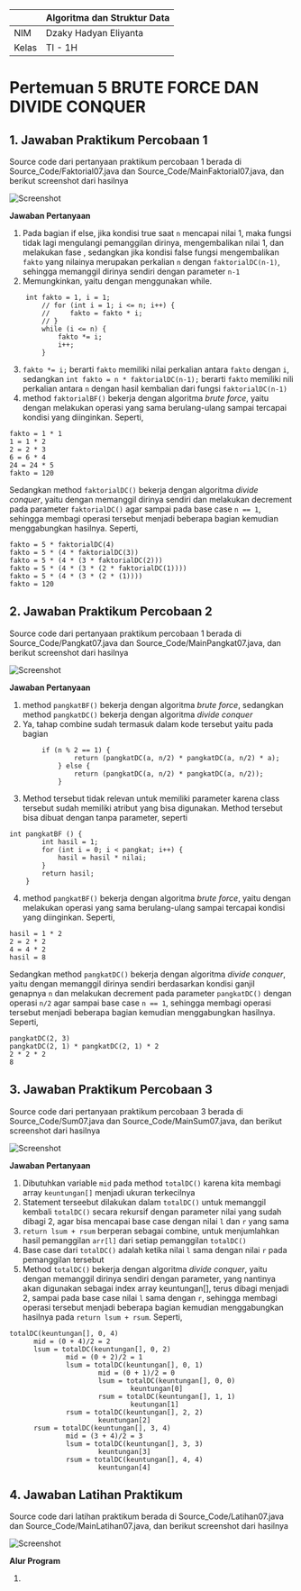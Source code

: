 | | Algoritma dan Struktur Data|
|--|--|
| NIM | Dzaky Hadyan Eliyanta |
| Kelas | TI - 1H |

# Pertemuan 5 BRUTE FORCE DAN DIVIDE CONQUER

## 1. Jawaban Praktikum Percobaan 1

Source code dari pertanyaan praktikum percobaan 1 berada di Source_Code/Faktorial07.java dan Source_Code/MainFaktorial07.java, dan berikut screenshot dari hasilnya

![Screenshot](Assets/Screenshot%202025-03-17%20064703.png)

**Jawaban Pertanyaan**

1. Pada bagian if else, jika kondisi true saat `n` mencapai nilai 1, maka fungsi tidak lagi mengulangi pemanggilan dirinya, mengembalikan nilai 1, dan melakukan fase , sedangkan jika kondisi false fungsi mengembalikan `fakto` yang nilainya merupakan perkalian `n` dengan `faktorialDC(n-1)`, sehingga memanggil dirinya sendiri dengan parameter `n-1`
2. Memungkinkan, yaitu dengan menggunakan while.
```
    int fakto = 1, i = 1;
        // for (int i = 1; i <= n; i++) {
        //     fakto = fakto * i;
        // }
        while (i <= n) {
            fakto *= i;
            i++;
        }
```
3. `fakto *= i;` berarti `fakto` memiliki nilai perkalian antara `fakto` dengan `i`, sedangkan `int fakto = n * faktorialDC(n-1);` berarti `fakto` memiliki nili perkalian antara `n` dengan hasil kembalian dari fungsi `faktorialDC(n-1)`
4. method `faktorialBF()` bekerja dengan algoritma *brute force*, yaitu dengan melakukan operasi yang sama berulang-ulang sampai tercapai kondisi yang diinginkan. Seperti, 
```
fakto = 1 * 1
1 = 1 * 2
2 = 2 * 3
6 = 6 * 4
24 = 24 * 5
fakto = 120
```
Sedangkan method `faktorialDC()` bekerja dengan algoritma *divide conquer*, yaitu dengan memanggil dirinya sendiri dan melakukan decrement pada parameter `faktorialDC()` agar sampai pada base case `n == 1`, sehingga membagi operasi tersebut menjadi beberapa bagian kemudian menggabungkan hasilnya. Seperti, 
```
fakto = 5 * faktorialDC(4)
fakto = 5 * (4 * faktorialDC(3))
fakto = 5 * (4 * (3 * faktorialDC(2)))
fakto = 5 * (4 * (3 * (2 * faktorialDC(1))))
fakto = 5 * (4 * (3 * (2 * (1))))
fakto = 120
```

## 2. Jawaban Praktikum Percobaan 2

Source code dari pertanyaan praktikum percobaan 1 berada di Source_Code/Pangkat07.java dan Source_Code/MainPangkat07.java, dan berikut screenshot dari hasilnya

![Screenshot](Assets/Screenshot%202025-03-17%20075309.png)

**Jawaban Pertanyaan**

1. method `pangkatBF()` bekerja dengan algoritma *brute force*, sedangkan method `pangkatDC()` bekerja dengan algoritma *divide conquer*
2. Ya, tahap combine sudah termasuk dalam kode tersebut yaitu pada bagian
```
        if (n % 2 == 1) {
                return (pangkatDC(a, n/2) * pangkatDC(a, n/2) * a);
            } else {
                return (pangkatDC(a, n/2) * pangkatDC(a, n/2));
            }
```
3. Method tersebut tidak relevan untuk memiliki parameter karena class tersebut sudah memiliki atribut yang bisa digunakan. Method tersebut bisa dibuat dengan tanpa parameter, seperti
```
int pangkatBF () {
        int hasil = 1;
        for (int i = 0; i < pangkat; i++) {
            hasil = hasil * nilai;
        }
        return hasil;
    }
```
4. method `pangkatBF()` bekerja dengan algoritma *brute force*, yaitu dengan melakukan operasi yang sama berulang-ulang sampai tercapai kondisi yang diinginkan. Seperti, 
```
hasil = 1 * 2
2 = 2 * 2
4 = 4 * 2
hasil = 8
```
Sedangkan method `pangkatDC()` bekerja dengan algoritma *divide conquer*, yaitu dengan memanggil dirinya sendiri berdasarkan kondisi ganjil genapnya `n` dan melakukan decrement pada parameter `pangkatDC()` dengan operasi `n/2` agar sampai base case `n == 1`, sehingga membagi operasi tersebut menjadi beberapa bagian kemudian menggabungkan hasilnya. Seperti, 
```
pangkatDC(2, 3)
pangkatDC(2, 1) * pangkatDC(2, 1) * 2
2 * 2 * 2
8
```
## 3. Jawaban Praktikum Percobaan 3

Source code dari pertanyaan praktikum percobaan 3 berada di Source_Code/Sum07.java dan Source_Code/MainSum07.java, dan berikut screenshot dari hasilnya

![Screenshot](Assets/Screenshot%202025-03-17%20113954.png)

**Jawaban Pertanyaan**

1. Dibutuhkan variable `mid` pada method `totalDC()` karena kita membagi array `keuntungan[]` menjadi ukuran terkecilnya
2. Statement terseebut dilakukan dalam `totalDC()` untuk memanggil kembali `totalDC()` secara rekursif dengan parameter nilai yang sudah dibagi 2, agar bisa mencapai base case dengan nilai `l` dan `r` yang sama
3. `return lsum + rsum` berperan sebagai combine, untuk menjumlahkan hasil pemanggilan `arr[l]` dari setiap pemanggilan `totalDC()`
4. Base case dari `totalDC()` adalah ketika nilai `l` sama dengan nilai `r` pada pemanggilan tersebut
5. Method `totalDC()` bekerja dengan algoritma *divide conquer*, yaitu dengan memanggil dirinya sendiri dengan parameter, yang nantinya akan digunakan sebagai index array keuntungan[], terus dibagi menjadi 2, sampai pada base case nilai `l` sama dengan `r`, sehingga membagi operasi tersebut menjadi beberapa bagian kemudian menggabungkan hasilnya pada `return lsum + rsum`. Seperti, 
```
totalDC(keuntungan[], 0, 4)
      mid = (0 + 4)/2 = 2
      lsum = totalDC(keuntungan[], 0, 2)
              mid = (0 + 2)/2 = 1
              lsum = totalDC(keuntungan[], 0, 1)
                      mid = (0 + 1)/2 = 0
                      lsum = totalDC(keuntungan[], 0, 0)
                              keuntungan[0]
                      rsum = totalDC(keuntungan[], 1, 1)
                              keutungan[1]
              rsum = totalDC(keuntungan[], 2, 2)
                      keuntungan[2]
      rsum = totalDC(keuntungan[], 3, 4)
              mid = (3 + 4)/2 = 3
              lsum = totalDC(keuntungan[], 3, 3)
                      keuntungan[3]
              rsum = totalDC(keuntungan[], 4, 4)
                      keuntungan[4]
```

## 4. Jawaban Latihan Praktikum

Source code dari latihan praktikum berada di Source_Code/Latihan07.java dan Source_Code/MainLatihan07.java, dan berikut screenshot dari hasilnya

![Screenshot](Assets/Screenshot%202025-03-20%20093139.png)

**Alur Program**

1. 